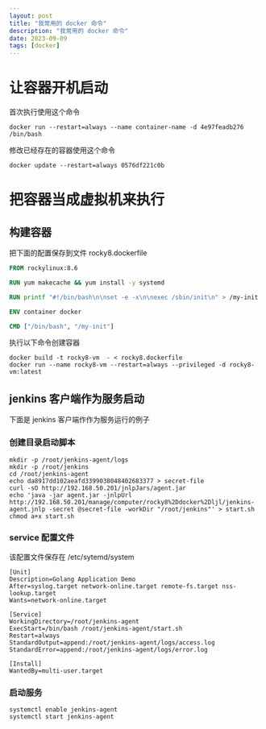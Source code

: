 ```yaml
---
layout: post
title: "我常用的 docker 命令"
description: "我常用的 docker 命令"
date: 2023-09-09
tags: [docker]
---
```


# 让容器开机启动

首次执行使用这个命令

```shell
docker run --restart=always --name container-name -d 4e97feadb276 /bin/bash
```

修改已经存在的容器使用这个命令

```shell
docker update --restart=always 0576df221c0b
```

# 把容器当成虚拟机来执行

## 构建容器

把下面的配置保存到文件 rocky8.dockerfile

```dockerfile
FROM rockylinux:8.6

RUN yum makecache && yum install -y systemd

RUN printf "#!/bin/bash\n\nset -e -x\n\nexec /sbin/init\n" > /my-init

ENV container docker

CMD ["/bin/bash", "/my-init"]
```

执行以下命令创建容器

```shell
docker build -t rocky8-vm  - < rocky8.dockerfile
docker run --name rocky8-vm --restart=always --privileged -d rocky8-vm:latest
```

## jenkins 客户端作为服务启动

下面是 jenkins 客户端作作为服务运行的例子

### 创建目录启动脚本

```shell
mkdir -p /root/jenkins-agent/logs
mkdir -p /root/jenkins
cd /root/jenkins-agent
echo da8917dd102aeafd3399038048402683377 > secret-file
curl -sO http://192.168.50.201/jnlpJars/agent.jar
echo 'java -jar agent.jar -jnlpUrl http://192.168.50.201/manage/computer/rocky8%2Ddocker%2Dljl/jenkins-agent.jnlp -secret @secret-file -workDir "/root/jenkins"' > start.sh
chmod a+x start.sh
```

### service 配置文件

该配置文件保存在 /etc/sytemd/system

```
[Unit]
Description=Golang Application Demo
After=syslog.target network-online.target remote-fs.target nss-lookup.target
Wants=network-online.target

[Service]
WorkingDirectory=/root/jenkins-agent
ExecStart=/bin/bash /root/jenkins-agent/start.sh
Restart=always
StandardOutput=append:/root/jenkins-agent/logs/access.log
StandardError=append:/root/jenkins-agent/logs/error.log

[Install]
WantedBy=multi-user.target
```

### 启动服务

```shell
systemctl enable jenkins-agent
systemctl start jenkins-agent
```
